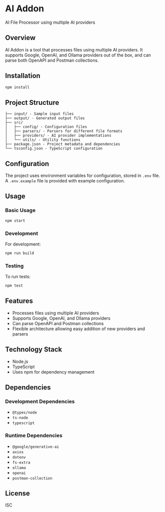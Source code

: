 # AI Addon

AI File Processor using multiple AI providers

## Overview
AI Addon is a tool that processes files using multiple AI providers. It supports Google, OpenAI, and Ollama providers out of the box, and can parse both OpenAPI and Postman collections.

## Installation

```bash
npm install
```

## Project Structure
```
├── input/ - Sample input files
├── output/ - Generated output files
├── src/
│   ├── config/ - Configuration files
│   ├── parsers/ - Parsers for different file formats
│   ├── providers/ - AI provider implementations
│   └── utils/ - Utility functions
├── package.json - Project metadata and dependencies
└── tsconfig.json - TypeScript configuration
```

## Configuration
The project uses environment variables for configuration, stored in `.env` file. A `.env.example` file is provided with example configuration.

## Usage

### Basic Usage
```bash
npm start
```

### Development
For development:
```bash
npm run build
```

### Testing
To run tests:
```bash
npm test
```

## Features
- Processes files using multiple AI providers
- Supports Google, OpenAI, and Ollama providers
- Can parse OpenAPI and Postman collections
- Flexible architecture allowing easy addition of new providers and parsers

## Technology Stack
- Node.js
- TypeScript
- Uses npm for dependency management

## Dependencies
### Development Dependencies
- `@types/node`
- `ts-node`
- `typescript`

### Runtime Dependencies
- `@google/generative-ai`
- `axios`
- `dotenv`
- `fs-extra`
- `ollama`
- `openai`
- `postman-collection`

## License
ISC